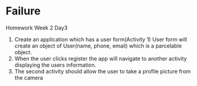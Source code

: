 # Failure

Homework Week 2 Day3
1. Create an application which has a user form(Activity 1)
User form will create an object of User(name, phone, email) which is a parcelable object. 
2. When the user clicks register the app will navigate to another activity displaying the users information.
3. The second activity should allow the user to take a profile picture from the camera
